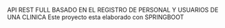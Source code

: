 API REST FULL BASADO EN EL REGISTRO DE PERSONAL Y USUARIOS DE UNA CLINICA
Este proyecto esta elaborado con SPRINGBOOT
